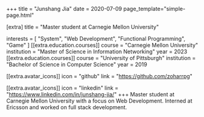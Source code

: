 +++
title = "Junshang Jia"
date = 2020-07-09
page_template="simple-page.html"

[extra]
title = "Master student at Carnegie Mellon University"

interests = [
  "System",
  "Web Development",
  "Functional Programming",
  "Game"
]
[[extra.education.courses]]
  course = "Carnegie Mellon University"
  institution = "Master of Science in Information Networking"
  year = 2023
[[extra.education.courses]]
  course = "University of Pittsburgh"
  institution = "Bachelor of Science in Computer Science"
  year = 2019


[[extra.avatar_icons]]
  icon = "github"
  link = "https://github.com/zoharrpg"

[[extra.avatar_icons]]
  icon = "linkedin"
  link = "https://www.linkedin.com/in/junshang-jia/"
+++
Master student at Carnegie Mellon University with a focus on Web Development. Interned at Ericsson and worked on full stack development.
